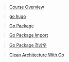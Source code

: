 > [Course Overview](https://tutorialedge.net/courses/go-rest-api-course/01-course-overview/)

> [go hugo](https://github.com/gohugoio/hugo)

> [Go Package](https://www.digitalocean.com/community/tutorials/importing-packages-in-go)

> [Go Package Import](https://go.dev/doc/code)

> [Go Package 정상우](https://pronist.dev/86)

> [Clean Architecture With Go](https://www.joinc.co.kr/w/man/12/golang/robust)